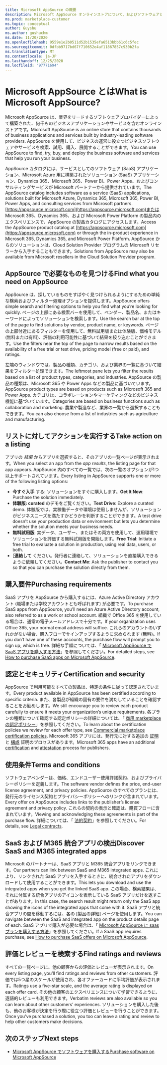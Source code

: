 ```yaml
---
title: Microsoft AppSource の概要
description: Microsoft AppSource オンラインストアについて、およびソフトウェアとソリューションの豊富なカタログを検索する方法について説明します。
ms.prod: marketplace-customer
ms.topic: conceptual
author: Guyshu
ms.author: gushuchm
ms.date: 11/20/2020
ms.openlocfilehash: 9559e1e2b0511d52b1535efa6513bbb61c6c5fec
ms.sourcegitcommit: 0dfbb9717bd67f710652e4af11867857c930b2fa
ms.translationtype: MT
ms.contentlocale: ja-JP
ms.lasthandoff: 12/25/2020
ms.locfileid: "97771694"
---
```

# <a name="what-is-microsoft-appsource"></a><span data-ttu-id="f26ff-103">Microsoft AppSource とは</span><span class="sxs-lookup"><span data-stu-id="f26ff-103">What is Microsoft AppSource?</span></span>

<span data-ttu-id="f26ff-104">Microsoft AppSource は、業界をリードするソフトウェアプロバイダーによって構築された、何千ものビジネスアプリケーションやサービスを含むオンラインストアです。</span><span class="sxs-lookup"><span data-stu-id="f26ff-104">Microsoft AppSource is an online store that contains thousands of business applications and services built by industry-leading software providers.</span></span> <span data-ttu-id="f26ff-105">AppSource を使用して、ビジネスの運営に役立つビジネスソフトウェアやサービスを検索、試用、購入、展開することができます。</span><span class="sxs-lookup"><span data-stu-id="f26ff-105">You can use AppSource to find, try, buy, and deploy the business software and services that help you run your business.</span></span>

<span data-ttu-id="f26ff-106">AppSource カタログには、サービスとしてのソフトウェア (SaaS) アプリケーション、Microsoft Azure 用に構築されたソリューション (SaaS) アプリケーション、Dynamics 365、Microsoft 365、Power BI、Power Apps、およびコンサルティングサービスが Microsoft パートナーから提供されています。</span><span class="sxs-lookup"><span data-stu-id="f26ff-106">The AppSource catalog includes software as a service (SaaS) applications, solutions built for Microsoft Azure, Dynamics 365, Microsoft 365, Power BI, Power Apps, and consulting services from Microsoft partners.</span></span> <span data-ttu-id="f26ff-107">[https://appsource.microsoft.com](https://appsource.microsoft.com)または Microsoft 365、Dynamics 365、および Microsoft Power Platform の製品内のエクスペリエンスで、AppSource の製品カタログにアクセスします。</span><span class="sxs-lookup"><span data-stu-id="f26ff-107">Access the AppSource product catalog at [https://appsource.microsoft.com](https://appsource.microsoft.com) or through the in-product experience in Microsoft 365, Dynamics 365, and Microsoft Power Platform.</span></span> <span data-ttu-id="f26ff-108">AppSource からのソリューションは、Cloud Solution Provider プログラムの Microsoft リセラーから入手することもできます。</span><span class="sxs-lookup"><span data-stu-id="f26ff-108">Solutions from AppSource may also be available from Microsoft resellers in the Cloud Solution Provider program.</span></span>

## <a name="find-what-you-need-on-appsource"></a><span data-ttu-id="f26ff-109">AppSource で必要なものを見つける</span><span class="sxs-lookup"><span data-stu-id="f26ff-109">Find what you need on AppSource</span></span>

<span data-ttu-id="f26ff-110">AppSource は、探しているものをすばやく見つけられるようにするための単純な検索およびフィルター処理オプションを提供します。</span><span class="sxs-lookup"><span data-stu-id="f26ff-110">AppSource offers simple search and filtering options to help you find what you’re looking for quickly.</span></span> <span data-ttu-id="f26ff-111">ページの上部にある検索バーを使用して、ベンダー、製品名、またはキーワードによってソリューションを検索します。</span><span class="sxs-lookup"><span data-stu-id="f26ff-111">Use the search bar at the top of the page to find solutions by vendor, product name, or keywords.</span></span> <span data-ttu-id="f26ff-112">ページの上部付近にあるフィルターを使用して、無料試用版または体験版、価格モデル (無料または有料)、評価の利用可能性に基づいて結果を絞り込むことができます。</span><span class="sxs-lookup"><span data-stu-id="f26ff-112">Use the filters near the top of the page to narrow results based on the availability of a free trial or test drive, pricing model (free or paid), and ratings.</span></span>

<span data-ttu-id="f26ff-113">左端のウィンドウでは、製品の種類、カテゴリ、および業界の一覧に基づいて結果をフィルター処理できます。</span><span class="sxs-lookup"><span data-stu-id="f26ff-113">The leftmost pane lets you filter the results based on a list of product types, categories, and industries.</span></span> <span data-ttu-id="f26ff-114">AppSource の製品の種類は、Microsoft 365 や Power Apps などの製品に基づいています。</span><span class="sxs-lookup"><span data-stu-id="f26ff-114">AppSource product types are based on products such as Microsoft 365 and Power Apps.</span></span> <span data-ttu-id="f26ff-115">カテゴリは、コラボレーションやマーケティングなどのビジネス機能に基づいています。</span><span class="sxs-lookup"><span data-stu-id="f26ff-115">Categories are based on business functions such as collaboration and marketing.</span></span> <span data-ttu-id="f26ff-116">農業や製造など、業界の一覧から選択することもできます。</span><span class="sxs-lookup"><span data-stu-id="f26ff-116">You can also choose from a list of industries such as agriculture and manufacturing.</span></span>

## <a name="take-action-on-a-listing"></a><span data-ttu-id="f26ff-117">リストに対してアクションを実行する</span><span class="sxs-lookup"><span data-stu-id="f26ff-117">Take action on a listing</span></span>

<span data-ttu-id="f26ff-118">アプリの _結果_ からアプリを選択すると、そのアプリの一覧ページが表示されます。</span><span class="sxs-lookup"><span data-stu-id="f26ff-118">When you select an app from the _app results_, the listing page for that app appears.</span></span> <span data-ttu-id="f26ff-119">AppSource 内のすべての一覧では、次の一覧のオプションが1つ以上サポートされています。</span><span class="sxs-lookup"><span data-stu-id="f26ff-119">Every listing in AppSource supports one or more of the following listing options:</span></span>

- <span data-ttu-id="f26ff-120">**今すぐ入手** する: ソリューションをすぐに購入します。</span><span class="sxs-lookup"><span data-stu-id="f26ff-120">**Get It Now**: Purchase the solution immediately.</span></span>
- <span data-ttu-id="f26ff-121">**体験版: curated** のデモをご覧ください。</span><span class="sxs-lookup"><span data-stu-id="f26ff-121">**Test Drive**: Explore a curated demo.</span></span> <span data-ttu-id="f26ff-122">体験版では、実稼働データや環境は使用しませんが、ソリューションがビジネスニーズを満たすかどうかを判断することができます。</span><span class="sxs-lookup"><span data-stu-id="f26ff-122">A test drive doesn’t use your production data or environment but lets you determine whether the solution meets your business needs.</span></span>
- <span data-ttu-id="f26ff-123">**無料試用版**: 実データ、ユーザー、またはその両方を使用して、運用環境でソリューションを評価する無料試用版を開始します。</span><span class="sxs-lookup"><span data-stu-id="f26ff-123">**Free Trial**: Initiate a free trial to evaluate a solution in production, using real data, users, or both.</span></span>
- <span data-ttu-id="f26ff-124">[**連絡して** ください。発行者に連絡して、ソリューションを直接購入できるように依頼してください。</span><span class="sxs-lookup"><span data-stu-id="f26ff-124">**Contact Me**: Ask the publisher to contact you so that you can purchase the solution directly from them.</span></span>

## <a name="purchasing-requirements"></a><span data-ttu-id="f26ff-125">購入要件</span><span class="sxs-lookup"><span data-stu-id="f26ff-125">Purchasing requirements</span></span>

<span data-ttu-id="f26ff-126">SaaS アプリを AppSource から購入するには、Azure Active Directory アカウント (職場または学校アカウントとも呼ばれます) が必要です。</span><span class="sxs-lookup"><span data-stu-id="f26ff-126">To purchase SaaS apps from AppSource, you’ll need an Azure Active Directory account, also referred to as a work or school account.</span></span> <span data-ttu-id="f26ff-127">組織で Office 365 を使用している場合は、通常の電子メールアドレスで十分です。</span><span class="sxs-lookup"><span data-stu-id="f26ff-127">If your organization uses Office 365, your normal email address will suffice.</span></span> <span data-ttu-id="f26ff-128">これらのアカウントのいずれかがない場合、購入フローでサインアップするように求められます (無料)。</span><span class="sxs-lookup"><span data-stu-id="f26ff-128">If you don’t have one of these accounts, the purchase flow will prompt you to sign up, which is free.</span></span> <span data-ttu-id="f26ff-129">詳細な手順については、「 [Microsoft AppSource で SaaS アプリを購入する方法](purchase-software-appsource.md)」を参照してください。</span><span class="sxs-lookup"><span data-stu-id="f26ff-129">For detailed steps, see [How to purchase SaaS apps on Microsoft AppSource](purchase-software-appsource.md).</span></span>

## <a name="certification-and-security"></a><span data-ttu-id="f26ff-130">認定とセキュリティ</span><span class="sxs-lookup"><span data-stu-id="f26ff-130">Certification and security</span></span>

<span data-ttu-id="f26ff-131">AppSource で利用可能なすべての製品は、特定の条件に従って認定されています。</span><span class="sxs-lookup"><span data-stu-id="f26ff-131">Every product available in AppSource has been certified according to specific criteria.</span></span> <span data-ttu-id="f26ff-132">また、各製品が組織の固有の要件を満たしていることを確認することをお勧めします。</span><span class="sxs-lookup"><span data-stu-id="f26ff-132">We still encourage you to review each product carefully to ensure it meets your organization’s unique requirements.</span></span> <span data-ttu-id="f26ff-133">各プランの種類について確認する認定ポリシーの詳細については、「 [商用 marketplace の認定ポリシー](/legal/marketplace/certification-policies)」を参照してください。</span><span class="sxs-lookup"><span data-stu-id="f26ff-133">To learn about the certification policies we review for each offer type, see [Commercial marketplace certification policies](/legal/marketplace/certification-policies).</span></span> <span data-ttu-id="f26ff-134">Microsoft 365 アプリには、発行元に対する追加の [証明](/microsoft-365-app-certification/docs/enterprise-app-certification-guide) と [構成](/microsoft-365-app-certification/docs/enterprise-app-attestation-guide) 証明のプロセスがあります。</span><span class="sxs-lookup"><span data-stu-id="f26ff-134">Microsoft 365 apps have an additional [certification](/microsoft-365-app-certification/docs/enterprise-app-certification-guide) and [attestation](/microsoft-365-app-certification/docs/enterprise-app-attestation-guide) process for publishers.</span></span>

## <a name="terms-and-conditions"></a><span data-ttu-id="f26ff-135">使用条件</span><span class="sxs-lookup"><span data-stu-id="f26ff-135">Terms and conditions</span></span>

<span data-ttu-id="f26ff-136">ソフトウェアベンダーは、価格、エンドユーザー使用許諾契約、およびプライバシーポリシーを定義します。</span><span class="sxs-lookup"><span data-stu-id="f26ff-136">The software vendor defines the price, end-user license agreement, and privacy policies.</span></span> <span data-ttu-id="f26ff-137">AppSource のすべてのプランには、発行元のライセンス契約とプライバシーポリシーへのリンクが含まれています。</span><span class="sxs-lookup"><span data-stu-id="f26ff-137">Every offer on AppSource includes links to the publisher’s license agreement and privacy policy.</span></span> <span data-ttu-id="f26ff-138">これらの契約の表示と確認は、購買フローに含まれています。</span><span class="sxs-lookup"><span data-stu-id="f26ff-138">Viewing and acknowledging these agreements is part of the purchase flow.</span></span> <span data-ttu-id="f26ff-139">詳細については、「 [法的契約](legal-contracts.md)」を参照してください。</span><span class="sxs-lookup"><span data-stu-id="f26ff-139">For details, see [Legal contracts](legal-contracts.md).</span></span>

## <a name="discover-saas-and-m365-integrated-apps"></a><span data-ttu-id="f26ff-140">SaaS および M365 統合アプリの検出</span><span class="sxs-lookup"><span data-stu-id="f26ff-140">Discover SaaS and M365 integrated apps</span></span>

<span data-ttu-id="f26ff-141">Microsoft のパートナーは、SaaS アプリと M365 統合アプリをリンクできます。</span><span class="sxs-lookup"><span data-stu-id="f26ff-141">Our partners can link between SaaS and M365 integrated apps.</span></span> <span data-ttu-id="f26ff-142">これにより、リンクされた SaaS アプリを入手するときに、統合されたアプリをダウンロードして使用することができます。</span><span class="sxs-lookup"><span data-stu-id="f26ff-142">This lets you download and use the integrated apps when you get the linked SaaS app.</span></span> <span data-ttu-id="f26ff-143">この場合、検索結果は、それに付属する統合アプリのアイコンを表示している SaaS アプリだけを返すことがあります。</span><span class="sxs-lookup"><span data-stu-id="f26ff-143">In this case, the search result might return only the SaaS app showing the icons of the integrated apps that come with it.</span></span> <span data-ttu-id="f26ff-144">SaaS アプリと統合アプリの間を移動するには、各の [製品の詳細] ページを使用します。</span><span class="sxs-lookup"><span data-stu-id="f26ff-144">You can navigate between the SaaS and integrated app on the product details page of each.</span></span> <span data-ttu-id="f26ff-145">SaaS アプリで購入が必要な場合は、「 [Microsoft AppSource に saas プランを購入する方法](purchase-software-appsource.md)」を参照してください。</span><span class="sxs-lookup"><span data-stu-id="f26ff-145">If a SaaS app requires purchase, see [How to purchase SaaS offers on Microsoft AppSource](purchase-software-appsource.md).</span></span>

## <a name="find-ratings-and-reviews"></a><span data-ttu-id="f26ff-146">評価とレビューを検索する</span><span class="sxs-lookup"><span data-stu-id="f26ff-146">Find ratings and reviews</span></span>

<span data-ttu-id="f26ff-147">すべての一覧ページに、他の顧客からの評価とレビューが表示されます。</span><span class="sxs-lookup"><span data-stu-id="f26ff-147">On every listing page, you’ll find ratings and reviews from other customers.</span></span> <span data-ttu-id="f26ff-148">評価では5つ星のスケールが使用され、各オファーカードに平均評価が表示されます。</span><span class="sxs-lookup"><span data-stu-id="f26ff-148">Ratings use a five-star scale, and the average rating is displayed on each offer card.</span></span> <span data-ttu-id="f26ff-149">その他の顧客のエクスペリエンスについて学習できるように、逐語的レビューも利用できます。</span><span class="sxs-lookup"><span data-stu-id="f26ff-149">Verbatim reviews are also available so you can learn about other customers’ experiences.</span></span> <span data-ttu-id="f26ff-150">ソリューションを購入した後も、他のお客様が決定を行う際に役立つ評価とレビューを行うことができます。</span><span class="sxs-lookup"><span data-stu-id="f26ff-150">Once you’ve purchased a solution, you too can leave a rating and review to help other customers make decisions.</span></span>

## <a name="next-steps"></a><span data-ttu-id="f26ff-151">次のステップ</span><span class="sxs-lookup"><span data-stu-id="f26ff-151">Next steps</span></span>

- [<span data-ttu-id="f26ff-152">Microsoft AppSource でソフトウェアを購入する</span><span class="sxs-lookup"><span data-stu-id="f26ff-152">Purchase software on Microsoft AppSource</span></span>](purchase-software-appsource.md)
